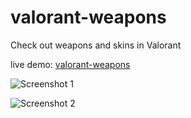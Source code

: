 # valorant-weapons

Check out weapons and skins in Valorant

live demo: <a href="https://valorant-weapons.netlify.app" >valorant-weapons</a>

![Screenshot 1](https://gcdnb.pbrd.co/images/bZ3CPMWs0ski.png?o=1)

![Screenshot 2](https://gcdnb.pbrd.co/images/rbLpCUvtRgmf.png?o=1)

